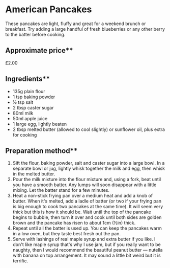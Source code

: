 # American Pancakes

These pancakes are light, fluffy and great for a weekend brunch or breakfast. Try adding a large handful of fresh blueberries or any other berry to the batter before cooking.

## Approximate price**

£2.00

## Ingredients**

- 135g plain flour
- 1 tsp baking powder
- ½ tsp salt
- 2 tbsp caster sugar
- 80ml milk
- 50ml apple juice
- 1 large egg, lightly beaten
- 2 tbsp melted butter (allowed to cool slightly) or sunflower oil, plus extra for cooking

## Preparation method**

1. Sift the flour, baking powder, salt and caster sugar into a large bowl. In a separate bowl or jug, lightly whisk together the milk and egg, then whisk in the melted butter.
2. Pour the milk mixture into the flour mixture and, using a fork, beat until you have a smooth batter. Any lumps will soon disappear with a little mixing. Let the batter stand for a few minutes.
3. Heat a non-stick frying pan over a medium heat and add a knob of butter. When it's melted, add a ladle of batter (or two if your frying pan is big enough to cook two pancakes at the same time). It will seem very thick but this is how it should be. Wait until the top of the pancake begins to bubble, then turn it over and cook until both sides are golden brown and the pancake has risen to about 1cm (½in) thick.
4. Repeat until all the batter is used up. You can keep the pancakes warm in a low oven, but they taste best fresh out the pan.
5. Serve with lashings of real maple syrup and extra butter if you like. I don't like maple syrup that's why I use jam, but if you really want to be naughty, then I would recommend the beautiful peanut butter — nutella with banana on top arrangement. It may sound a little bit weird but it is terrific.

